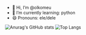 - 👋 Hi, I’m @olkomeu
- 🌱 I’m currently learning: python
- 😄 Pronouns: ele/dele



![Anurag's GitHub stats](https://github-readme-stats.vercel.app/api?username=lucas&show_icons=true&theme=tokyonight)
![Top Langs](https://github-readme-stats.vercel.app/api/top-langs/?username=lucas&exclude_repo=github-readme-stats,anuraghazra.github.iotrue&theme=tokyonight)
